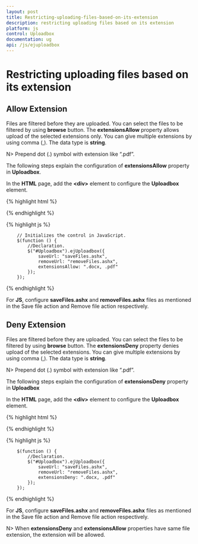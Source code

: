 ```yaml
---
layout: post
title: Restricting-uploading-files-based-on-its-extension
description: restricting uploading files based on its extension
platform: js
control: Uploadbox
documentation: ug
api: /js/ejuploadbox
---
```


# Restricting uploading files based on its extension

## Allow Extension

Files are filtered before they are uploaded. You can select the files to be filtered by using **browse** button. The **extensionsAllow** property allows upload of the selected extensions only. You can give multiple extensions by using comma (,).  The data type is **string**.

N> Prepend dot (.) symbol with extension like “.pdf”.



The following steps explain the configuration of **extensionsAllow** property in **Uploadbox**. 

In the **HTML** page, add the **&lt;div&gt;** element to configure the **Uploadbox** element.

{% highlight html %}

<div id="Uploadbox"></div>

{% endhighlight %}

{% highlight js %}

        // Initializes the control in JavaScript.
        $(function () {
            //Declaration.
            $("#Uploadbox").ejUploadbox({
                saveUrl: "saveFiles.ashx",
                removeUrl: "removeFiles.ashx",
                extensionsAllow: ".docx, .pdf"
            });
        });

{% endhighlight %}

For **JS**, configure **saveFiles.ashx** and **removeFiles.ashx** files as mentioned in the Save file action and Remove file action respectively. 

## Deny Extension

Files are filtered before they are uploaded. You can select the files to be filtered by using **browse** button. The **extensionsDeny** property denies upload of the selected extensions. You can give multiple extensions by using comma (,).  The data type is **string**.

N> Prepend dot (.) symbol with extension like “.pdf”.

The following steps explain the configuration of **extensionsDeny** property in **Uploadbox**

In the **HTML** page, add the **&lt;div&gt;** element to configure the **Uploadbox** element.

{% highlight html %}

<div id="Uploadbox"></div>

{% endhighlight %}

{% highlight js %}

        $(function () {
            //Declaration.
            $("#Uploadbox").ejUploadbox({
                saveUrl: "saveFiles.ashx",
                removeUrl: "removeFiles.ashx",
                extensionsDeny: ".docx, .pdf"
            });
        });

{% endhighlight %}

For **JS**, configure **saveFiles.ashx** and **removeFiles.ashx** files as mentioned in the Save file action and Remove file action respectively. 

N> When **extensionsDeny** and **extensionsAllow** properties have same file extension, the extension will be allowed.
